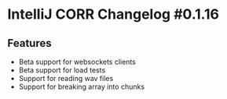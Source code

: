 <h1>IntelliJ CORR Changelog #0.1.16</h1>
<h2>Features</h2>
<ul>
    <li>Beta support for websockets clients</li>
    <li>Beta support for load tests</li>
    <li>Support for reading wav files</li>
    <li>Support for breaking array into chunks</li>
</ul>